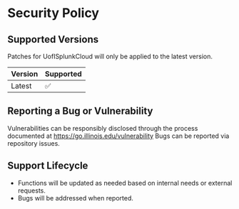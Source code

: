 # Security Policy

## Supported Versions

Patches for UofISplunkCloud will only be applied to the latest version.

| Version | Supported          |
| ------- | ------------------ |
| Latest  | :white_check_mark: |

## Reporting a Bug or Vulnerability

Vulnerabilities can be responsibly disclosed through the process documented at https://go.illinois.edu/vulnerability
Bugs can be reported via repository issues.

## Support Lifecycle

- Functions will be updated as needed based on internal needs or external requests.
- Bugs will be addressed when reported.

